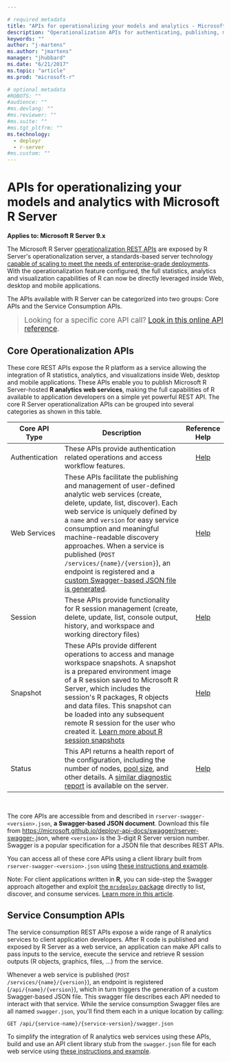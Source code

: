 ```yaml
---

# required metadata
title: "APIs for operationalizing your models and analytics - Microsoft R Server | Microsoft Docs"
description: "Operationalization APIs for authenticating, publishing, managing, and consuming web services with Microsoft R Server."
keywords: ""
author: "j-martens"
ms.author: "jmartens"
manager: "jhubbard"
ms.date: "6/21/2017"
ms.topic: "article"
ms.prod: "microsoft-r"

# optional metadata
#ROBOTS: ""
#audience: ""
#ms.devlang: ""
#ms.reviewer: ""
#ms.suite: ""
#ms.tgt_pltfrm: ""
ms.technology: 
  - deployr
  - r-server
#ms.custom: ""
---
```


# APIs for operationalizing your models and analytics with Microsoft R Server 

**Applies to:  Microsoft R Server 9.x**

The Microsoft R Server <a href="https://microsoft.github.io/deployr-api-docs/" target="_blank">operationalization REST APIs</a> are exposed by R Server's operationalization server, a standards-based server technology [capable of scaling to meet the needs of enterprise-grade deployments](../install/operationalize-r-server-enterprise-config.md). With the operationalization feature configured, the full statistics, analytics and visualization capabilities of R can now be directly leveraged inside Web, desktop and mobile applications.

The APIs available with R Server can be categorized into two groups: Core APIs and the Service Consumption APIs.

><big>Looking for a specific core API call? <a href="https://microsoft.github.io/deployr-api-docs/" target="_blank">Look in this online API reference</a>.</big>


<a name="core"></a>

## Core Operationalization APIs

These core REST APIs expose the R platform as a service allowing the integration of R statistics, analytics, and visualizations inside Web, desktop and mobile applications.  These APIs enable you to publish Microsoft R Server-hosted **R analytics web services**, making the full capabilities of R available to application developers on a simple yet powerful REST API. The core R Server operationalization APIs can be grouped into several categories as shown in this table. 

Core API Type|Description|Reference Help
---------|-----------|:-----:
Authentication|These APIs provide authentication related operations and access workflow features.|<a href="https://microsoft.github.io/deployr-api-docs/#authentication-apis" target="_blank">Help</a>
Web Services|These APIs facilitate the publishing and management of user-defined analytic web services (create, delete, update, list, discover). Each web service is uniquely defined by a `name` and `version` for easy service consumption and meaningful machine-readable discovery approaches. When a service is published (<code>POST /services/{name}/{version}</code>), an endpoint is registered and a [custom Swagger-based JSON file is generated](how-to-build-api-clients-from-swagger-for-app-integration.md).|<a href="https://microsoft.github.io/deployr-api-docs/#services-management-apis" target="_blank">Help</a>
Session|These APIs provide functionality for R session management (create, delete, update, list, console output, history, and workspace and working directory files)|<a href="https://microsoft.github.io/deployr-api-docs/#session-apis" target="_blank">Help</a>
Snapshot|These APIs provide different operations to access and manage workspace snapshots. A snapshot is a prepared environment image of a R session saved to Microsoft R Server, which includes the session's R packages, R objects and data files. This snapshot can be loaded into any subsequent remote R session for the user who created it. [Learn more about R session snapshots](../r/how-to-execute-code-remotely.md#snapshot) |<a href="https://microsoft.github.io/deployr-api-docs/#snapshot-apis" target="_blank">Help</a>
Status|This API returns a health report of the configuration, including the number of nodes, [pool size](configure-evaluate-capacity.md#r-shell-pool), and other details. A [similar diagnostic report](configure-run-diagnostics.md) is available on the server.|<a href="https://microsoft.github.io/deployr-api-docs/#status-apis" target="_blank">Help</a>

<br>

The core APIs are accessible from and described in  `rserver-swagger-<version>.json`, **a Swagger-based JSON document**. Download this file from https://microsoft.github.io/deployr-api-docs/swagger/rserver-swagger-<version>.json, where `<version>` is the 3-digit R Server version number. Swagger is a popular specification for a JSON file that describes REST APIs.  

You can access all of these core APIs using a client library built from `rserver-swagger-<version>.json` using [these instructions and example](how-to-build-api-clients-from-swagger-for-app-integration.md).

Note: For client applications written in **R**, you can side-step the Swagger approach altogether and exploit [the `mrsdeploy` package](../r-reference/mrsdeploy/mrsdeploy-package.md) directly to list, discover, and consume services. [Learn more in this article](how-to-consume-web-service-interact-in-r.md).

## Service Consumption APIs

The service consumption REST APIs expose a wide range of R analytics services to client application developers.   After R code is published and exposed by R Server as a web service, an application can make API calls to pass inputs to the service, execute the service and retrieve R session outputs (R objects, graphics, files, ...) from the service.  

Whenever a web service is published (<code>POST /services/{name}/{version}</code>), an endpoint is registered (<code>/api/{name}/{version}</code>), which in turn triggers the generation of a custom Swagger-based JSON file. This swagger file describes each API needed to interact with that service. While the service consumption Swagger files are all named `swagger.json`, you'll find them each in a unique location by calling:
```
GET /api/{service-name}/{service-version}/swagger.json
``` 

To simplify the integration of R analytics web services using these APIs, build and use an API client library stub from the `swagger.json` file for each web service using [these instructions and example](how-to-build-api-clients-from-swagger-for-app-integration.md).
